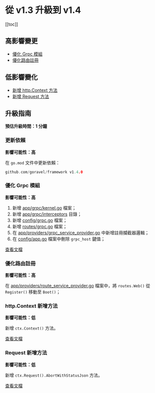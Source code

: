 # 從 v1.3 升級到 v1.4

[[toc]]

## 高影響變更

- [優化 Grpc 模組](#優化-grpc-模組)
- [優化路由註冊](#優化路由註冊)

## 低影響變化

- [新增 http.Context 方法](#新增-http-context-方法)
- [新增 Request 方法](#新增-request-方法)

## 升級指南

**預估升級時間：1 分鐘**

### 更新依賴

**影響可能性：高**

在 `go.mod` 文件中更新依賴：

```go
github.com/goravel/framework v1.4.0
```

### 優化 Grpc 模組

**影響可能性：高**

1. 新增 [app/grpc/kernel.go](https://github.com/goravel/goravel/blob/v1.4.0/app/grpc/kernel.go) 檔案；
2. 新增 [app/grpc/interceptors](https://github.com/goravel/goravel/tree/v1.4.0/app/grpc/interceptors) 目錄；
3. 新增 [config/grpc.go](https://github.com/goravel/goravel/blob/v1.4.0/config/grpc.go) 檔案；
4. 新增 [routes/grpc.go](https://github.com/goravel/goravel/blob/v1.4.0/routes/grpc.go) 檔案；
5. 在 [app/providers/grpc_service_provider.go](https://github.com/goravel/goravel/blob/v1.4.0/app/providers/grpc_service_provider.go) 中新增註冊攔截器邏輯；
6. 在 [config/app.go](https://github.com/goravel/goravel/blob/v1.4.0/config/app.go) 檔案中刪除 `grpc_host` 鍵值；

[查看文檔](../the-basics/grpc.md)

### 優化路由註冊

**影響可能性：高**

在 [app/providers/route_service_provider.go](https://github.com/goravel/goravel/blob/v1.4.0/app/providers/route_service_provider.go) 檔案中，將 `routes.Web()` 從 `Register()` 移動至 `Boot()`；

### http.Context 新增方法

**影響可能性：低**

新增 `ctx.Context()` 方法。

[查看文檔](../the-basics/request.md#get-context)

### Request 新增方法

**影響可能性：低**

新增 `ctx.Request().AbortWithStatusJson` 方法。

[查看文檔](../the-basics/request.md#中斷請求)

